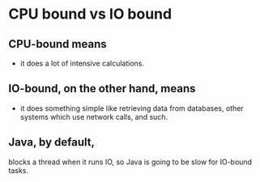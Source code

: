 # CPU bound vs IO bound

## CPU-bound means
* it does a lot of intensive calculations.

## IO-bound, on the other hand, means
* it does something simple like retrieving data from databases,
other systems which use network calls, and such.

## Java, by default,
blocks a thread when it runs IO,
so Java is going to be slow for IO-bound tasks.
